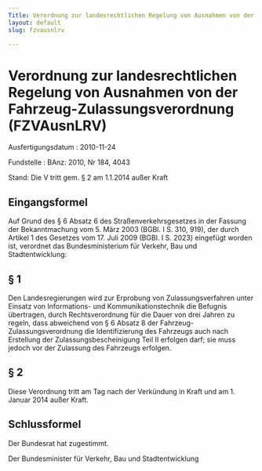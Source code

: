 ```yaml
---
Title: Verordnung zur landesrechtlichen Regelung von Ausnahmen von der Fahrzeug-Zulassungsverordnung
layout: default
slug: fzvausnlrv

---
```


# Verordnung zur landesrechtlichen Regelung von Ausnahmen von der Fahrzeug-Zulassungsverordnung (FZVAusnLRV)

Ausfertigungsdatum
:   2010-11-24

Fundstelle
:   BAnz: 2010, Nr 184, 4043

Stand: Die V tritt gem. § 2 am 1.1.2014 außer Kraft

## Eingangsformel

Auf Grund des § 6 Absatz 6 des Straßenverkehrsgesetzes in der Fassung
der Bekanntmachung vom 5. März 2003 (BGBl. I S. 310, 919), der durch
Artikel 1 des Gesetzes vom 17. Juli 2009 (BGBl. I S. 2023) eingefügt
worden ist, verordnet das Bundesministerium für Verkehr, Bau und
Stadtentwicklung:


## § 1

Den Landesregierungen wird zur Erprobung von Zulassungsverfahren unter
Einsatz von Informations- und Kommunikationstechnik die Befugnis
übertragen, durch Rechtsverordnung für die Dauer von drei Jahren zu
regeln, dass abweichend von § 6 Absatz 8 der Fahrzeug-
Zulassungsverordnung die Identifizierung des Fahrzeugs auch nach
Erstellung der Zulassungsbescheinigung Teil II erfolgen darf; sie muss
jedoch vor der Zulassung des Fahrzeugs erfolgen.


## § 2

Diese Verordnung tritt am Tag nach der Verkündung in Kraft und am 1.
Januar 2014 außer Kraft.


## Schlussformel

Der Bundesrat hat zugestimmt.

Der Bundesminister für Verkehr, Bau und Stadtentwicklung

